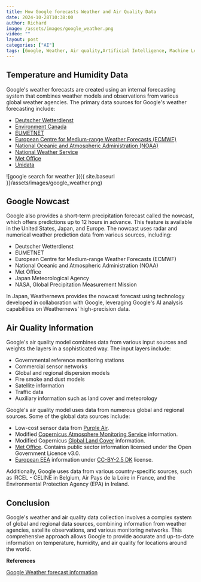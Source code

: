 ```yaml
---
title: How Google forecasts Weather and Air Quality Data
date: 2024-10-28T10:38:00
author: Richard
image: /assets/images/google_weather.png
video: ""
layout: post
categories: ["AI"]
tags: [Google, Weather, Air quality,Artificial Intelligence, Machine Learning, Business, how Google works]
---
```

## Temperature and Humidity Data

Google's weather forecasts are created using an internal forecasting system that combines weather models and observations from various global weather agencies. The primary data sources for Google's weather forecasting include:

- [Deutscher Wetterdienst](https://www.dwd.de/DE/Home/home_node.html)
- [Environment Canada](https://weather.gc.ca/)
- [EUMETNET](https://www.eumetnet.eu/)
- [European Centre for Medium-range Weather Forecasts (ECMWF)](https://www.ecmwf.int/)
- [National Oceanic and Atmospheric Administration (NOAA)](https://www.noaa.gov/)
- [National Weather Service](https://www.weather.gov/)
- [Met Office](https://www.metoffice.gov.uk/)
- [Unidata](https://www.unidata.ucar.edu/)

![google search for weather ]({{ site.baseurl }}/assets/images/google_weather.png)

## Google Nowcast

Google also provides a short-term precipitation forecast called the nowcast, which offers predictions up to 12 hours in advance. This feature is available in the United States, Japan, and Europe. The nowcast uses radar and numerical weather prediction data from various sources, including:

- Deutscher Wetterdienst
- EUMETNET
- European Centre for Medium-range Weather Forecasts (ECMWF)
- National Oceanic and Atmospheric Administration (NOAA)
- Met Office
- Japan Meteorological Agency
- NASA, Global Precipitation Measurement Mission

In Japan, Weathernews provides the nowcast forecast using technology developed in collaboration with Google, leveraging Google's AI analysis capabilities on Weathernews' high-precision data.

## Air Quality Information

Google's air quality model combines data from various input sources and weights the layers in a sophisticated way. The input layers include:

- Governmental reference monitoring stations
- Commercial sensor networks
- Global and regional dispersion models
- Fire smoke and dust models
- Satellite information
- Traffic data
- Auxiliary information such as land cover and meteorology

Google's air quality model uses data from numerous global and regional sources. Some of the global data sources include:

- Low-cost sensor data from [Purple Air](https://www.purpleair.com/).
- Modified [Copernicus Atmosphere Monitoring Service](https://www.ecmwf.int/en/forecasts/dataset/cams-global-reanalysis) information.
- Modified Copernicus [Global Land Cover](https://zenodo.org/record/3243509#.ZDpcqHZBxdh) information.
- [Met Office](https://www.metoffice.gov.uk/research/approach/modelling-systems/unified-model). Contains public sector information licensed under the Open Government Licence v3.0.
- [European EEA](https://www.eea.europa.eu/themes/air) information under [CC-BY-2.5 DK](https://creativecommons.org/licenses/by/2.5/dk/deed.en_GB) license.

Additionally, Google uses data from various country-specific sources, such as IRCEL - CELINE in Belgium, Air Pays de la Loire in France, and the Environmental Protection Agency (EPA) in Ireland.

## Conclusion

Google's weather and air quality data collection involves a complex system of global and regional data sources, combining information from weather agencies, satellite observations, and various monitoring networks. This comprehensive approach allows Google to provide accurate and up-to-date information on temperature, humidity, and air quality for locations around the world.

**References**

[Google Weather forecast information]( https://support.google.com/websearch/answer/13687874?hl=en)
